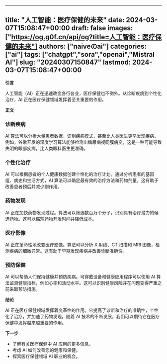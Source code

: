 
---
title: "人工智能：医疗保健的未来"
date: 2024-03-07T15:08:47+00:00
draft: false
images: ["https://og.g0f.cn/api/og?title=人工智能：医疗保健的未来"]
authors: ["naiveのai"]
categories: ["ai"]
tags: ["chatgpt","sora","openai","Mistral AI"]
slug: "20240307150847"
lastmod: 2024-03-07T15:08:47+00:00
---
**引言**

人工智能（AI）正在迅速改变各行各业，医疗保健也不例外。从诊断疾病到个性化治疗，AI 正在医疗保健领域发挥着至关重要的作用。

**正文**

### 诊断疾病

AI 算法可以分析大量患者数据，识别疾病模式，甚至比人类医生更早发现疾病。例如，谷歌开发的深度学习算法能够检测出糖尿病视网膜病变，这是一种可能导致失明的眼部疾病，比人类眼科医生更准确。

### 个性化治疗

AI 可以根据患者的个人健康数据创建个性化的治疗计划。通过分析患者的基因组、病史和生活方式，AI 算法可以确定最有效的治疗方法和药物剂量。这有助于改善患者预后并减少副作用。

### 药物发现

AI 正在加快药物发现过程。算法可以筛选数百万个分子，识别具有治疗潜力的候选药物。这可以缩短药物开发时间并降低成本。

### 医疗影像

AI 正在革命性地改变医疗影像。算法可以分析 X 射线、CT 扫描和 MRI 图像，检测疾病的细微异常。这有助于早期发现疾病并改善诊断准确性。

### 预防保健

AI 可以帮助人们保持健康并预防疾病。可穿戴设备和健康应用程序可以使用 AI 算法监测健康指标，例如心率和活动水平。这可以识别健康风险并在问题变得严重之前采取预防措施。

**结论**

AI 正在医疗保健领域发挥着变革性的作用。它提高了诊断和治疗的准确性，个性化了治疗，并加速了药物发现。随着 AI 技术的不断发展，我们可以期待它在医疗保健中发挥越来越重要的作用。

**下一步**

* 了解有关医疗保健中 AI 应用的更多信息。
* 考虑 AI 如何改善您的健康和保健。
* 探索医疗保健领域 AI 职业的机会。